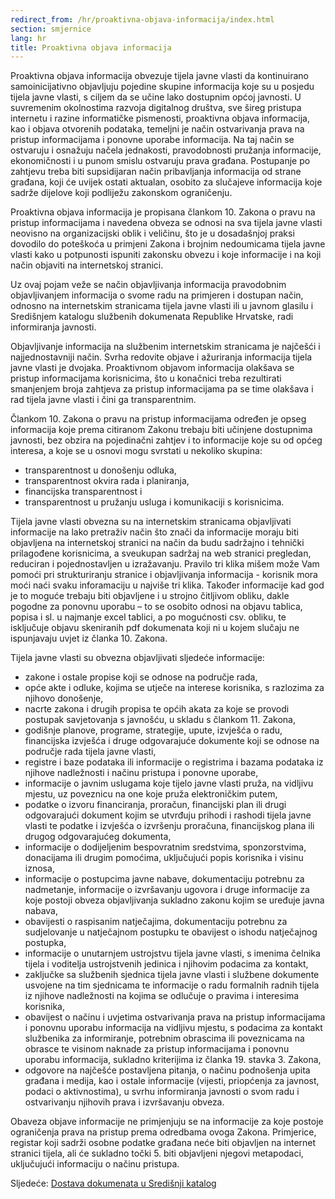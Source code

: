 ```yaml
---
redirect_from: /hr/proaktivna-objava-informacija/index.html
section: smjernice
lang: hr
title: Proaktivna objava informacija
---
```


Proaktivna objava informacija obvezuje tijela javne vlasti da kontinuirano samoinicijativno objavljuju pojedine skupine informacija koje su u posjedu tijela javne vlasti, s ciljem da se učine lako dostupnim općoj javnosti. U suvremenim okolnostima razvoja digitalnog društva, sve šireg pristupa internetu i razine informatičke pismenosti, proaktivna objava informacija, kao i objava otvorenih podataka, temeljni je način ostvarivanja prava na pristup informacijama i ponovne uporabe informacija. Na taj način se ostvaruju i osnažuju načela jednakosti, pravodobnosti pružanja informacije, ekonomičnosti i u punom smislu ostvaruju prava građana. Postupanje po zahtjevu treba biti supsidijaran način pribavljanja informacija od strane građana, koji će uvijek ostati aktualan, osobito za slučajeve informacija koje sadrže dijelove koji podliježu zakonskom ograničenju.

Proaktivna objava informacija je propisana člankom 10. Zakona o pravu na pristup informacijama i navedena obveza se odnosi na sva tijela javne vlasti neovisno na organizacijski oblik i veličinu, što je u dosadašnjoj praksi dovodilo do poteškoća u primjeni Zakona i brojnim nedoumicama tijela javne vlasti kako u potpunosti ispuniti zakonsku obvezu i koje informacije i na koji način objaviti na internetskoj stranici.

Uz ovaj pojam veže se način objavljivanja informacija pravodobnim objavljivanjem informacija o svome radu na primjeren i dostupan način, odnosno na internetskim stranicama tijela javne vlasti ili u javnom glasilu i Središnjem katalogu službenih dokumenata Republike Hrvatske, radi informiranja javnosti.

Objavljivanje informacija na službenim internetskim stranicama je najčešći i najjednostavniji način. Svrha redovite objave i ažuriranja informacija tijela javne vlasti je dvojaka. Proaktivnom objavom informacija olakšava se pristup informacijama korisnicima, što u konačnici treba rezultirati smanjenjem broja zahtjeva za pristup informacijama pa se time olakšava i rad tijela javne vlasti i čini ga transparentnim.

Člankom 10. Zakona o pravu na pristup informacijama određen je opseg informacija koje prema citiranom Zakonu trebaju biti učinjene dostupnima javnosti, bez obzira na pojedinačni zahtjev i to informacije koje su od općeg interesa, a koje se u osnovi mogu svrstati u nekoliko skupina: 

- transparentnost u donošenju odluka,
- transparentnost okvira rada i planiranja, 
- financijska transparentnost i 
- transparentnost u pružanju usluga i komunikaciji s korisnicima.

Tijela javne vlasti obvezna su na internetskim stranicama objavljivati informacije na lako pretraživ način što znači da informacije moraju biti objavljena na internetskoj stranici na način da budu sadržajno i tehnički prilagođene korisnicima, a sveukupan sadržaj na web stranici pregledan, reduciran i pojednostavljen u izražavanju. Pravilo tri klika mišem može Vam pomoći pri strukturiranju stranice i objavljivanja informacija - korisnik mora moći naći svaku inforamaciju u najviše tri klika. Također informacije kad god je to moguće trebaju biti objavljene i u strojno čitljivom obliku, dakle pogodne za ponovnu uporabu – to se osobito odnosi na objavu tablica, popisa i sl. u najmanje excel tablici, a po mogućnosti csv. obliku, te isključuje objavu skeniranih pdf dokumenata koji ni u kojem slučaju ne ispunjavaju uvjet iz članka 10. Zakona. 

Tijela javne vlasti su obvezna objavljivati sljedeće informacije: 

- zakone i ostale propise koji se odnose na područje rada,
- opće akte i odluke, kojima se utječe na interese korisnika, s razlozima za njihovo donošenje,
- nacrte zakona i drugih propisa te općih akata za koje se provodi postupak savjetovanja s javnošću, u skladu s člankom 11. Zakona,
- godišnje planove, programe, strategije, upute, izvješća o radu, financijska izvješća i druge odgovarajuće dokumente koji se odnose na područje rada tijela javne vlasti,
- registre i baze podataka ili informacije o registrima i bazama podataka iz njihove nadležnosti i načinu pristupa i ponovne uporabe, 
- informacije o javnim uslugama koje tijelo javne vlasti pruža, na vidljivu mjestu, uz poveznicu na one koje pruža elektroničkim putem,
- podatke o izvoru financiranja, proračun, financijski plan ili drugi odgovarajući dokument kojim se utvrđuju prihodi i rashodi tijela javne vlasti te podatke i izvješća o izvršenju proračuna, financijskog plana ili drugog odgovarajućeg dokumenta,
- informacije o dodijeljenim bespovratnim sredstvima, sponzorstvima, donacijama ili drugim pomoćima, uključujući popis korisnika i visinu iznosa,
- informacije o postupcima javne nabave, dokumentaciju potrebnu za nadmetanje, informacije o izvršavanju ugovora i druge informacije za koje postoji obveza objavljivanja sukladno zakonu kojim se uređuje javna nabava,
- obavijesti o raspisanim natječajima, dokumentaciju potrebnu za sudjelovanje u natječajnom postupku te obavijest o ishodu natječajnog postupka,
- informacije o unutarnjem ustrojstvu tijela javne vlasti, s imenima čelnika tijela i voditelja ustrojstvenih jedinica i njihovim podacima za kontakt,
- zaključke sa službenih sjednica tijela javne vlasti i službene dokumente usvojene na tim sjednicama te informacije o radu formalnih radnih tijela iz njihove nadležnosti na kojima se odlučuje o pravima i interesima korisnika,
- obavijest o načinu i uvjetima ostvarivanja prava na pristup informacijama i ponovnu uporabu informacija na vidljivu mjestu, s podacima za kontakt službenika za informiranje, potrebnim obrascima ili poveznicama na obrasce te visinom naknade za pristup informacijama i ponovnu uporabu informacija, sukladno kriterijima iz članka 19. stavka 3. Zakona,
- odgovore na najčešće postavljena pitanja, o načinu podnošenja upita građana i medija, kao i ostale informacije (vijesti, priopćenja za javnost, podaci o aktivnostima), u svrhu informiranja javnosti o svom radu i ostvarivanju njihovih prava i izvršavanju obveza.

Obaveza objave informacije ne primjenjuju se na informacije za koje postoje ograničenja prava na pristup prema odredbama ovoga Zakona. Primjerice, registar koji sadrži osobne podatke građana neće biti objavljen na internet stranici tijela, ali će sukladno točki 5. biti objavljeni njegovi metapodaci, uključujući informaciju o načinu pristupa.

Sljedeće: [Dostava dokumenata u Središnji katalog](../dostava-dokumenata-u-sredisnji-katalog)